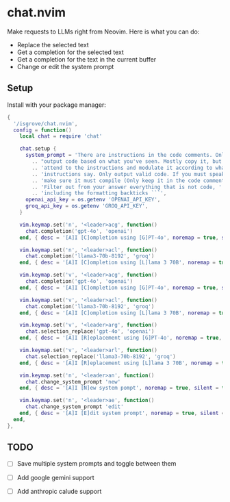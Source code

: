 # chat.nvim
Make requests to LLMs right from Neovim. Here is what you can do:
- Replace the selected text
- Get a completion for the selected text
- Get a completion for the text in the current buffer
- Change or edit the system prompt

## Setup
Install with your package manager:
```lua
{
  '/isgrove/chat.nvim',
  config = function()
    local chat = require 'chat'

    chat.setup {
      system_prompt = 'There are instructions in the code comments. Only '
        .. "output code based on what you've seen. Mostly copy it, but "
        .. 'attend to the instructions and modulate it according to what the '
        .. 'instructions say. Only output valid code. If you must speak, '
        .. 'make sure it must compile (Only keep it in the code comments). '
        .. 'Filter out from your answer everything that is not code, '
        .. 'including the formatting backticks ```',
      openai_api_key = os.getenv 'OPENAI_API_KEY',
      groq_api_key = os.getenv 'GROQ_API_KEY',
    }

    vim.keymap.set('n', '<leader>acg', function()
      chat.completion('gpt-4o', 'openai')
    end, { desc = '[A]I [C]ompletion using [G]PT-4o', noremap = true, silent = true })

    vim.keymap.set('n', '<leader>acl', function()
      chat.completion('llama3-70b-8192', 'groq')
    end, { desc = '[A]I [C]ompletion using [L]lama 3 70B', noremap = true, silent = true })

    vim.keymap.set('v', '<leader>acg', function()
      chat.completion('gpt-4o', 'openai')
    end, { desc = '[A]I [C]ompletion using [G]PT-4o', noremap = true, silent = true })

    vim.keymap.set('v', '<leader>acl', function()
      chat.completion('llama3-70b-8192', 'groq')
    end, { desc = '[A]I [C]ompletion using [L]lama 3 70B', noremap = true, silent = true })

    vim.keymap.set('v', '<leader>arg', function()
      chat.selection_replace('gpt-4o', 'openai')
    end, { desc = '[A]I [R]eplacement using [G]PT-4o', noremap = true, silent = true })

    vim.keymap.set('v', '<leader>arl', function()
      chat.selection_replace('llama3-70b-8192', 'groq')
    end, { desc = '[A]I [R]eplacement using [L]lama 3 70B', noremap = true, silent = true })

    vim.keymap.set('n', '<leader>an', function()
      chat.change_system_prompt 'new'
    end, { desc = '[A]I [N]ew system pompt', noremap = true, silent = true })

    vim.keymap.set('n', '<leader>ae', function()
      chat.change_system_prompt 'edit'
    end, { desc = '[A]I [E]dit system prompt', noremap = true, silent = true })
  end,
},
```

## TODO
- [ ] Save multiple system prompts and toggle between them
- [ ] Add google gemini support
- [ ] Add anthropic calude support

